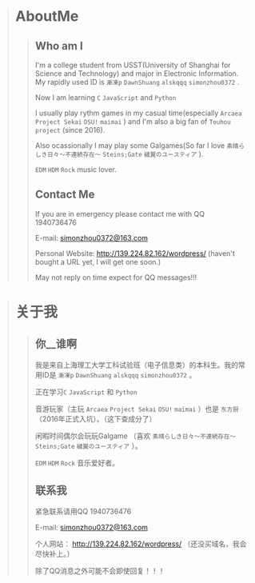 > # AboutMe
  >> ## Who am I
  >> I'm a college student from USST(University of Shanghai for Science and Technology) and major in Electronic Information. My rapidly used ID is `漸凍p` `DawnShuang` `alskqqq` `simonzhou0372` .
  >>
  >> Now I am learning `C` `JavaScript` and `Python`
  >>
  >> I usually play rythm games in my casual time(especially `Arcaea` `Project Sekai` `OSU!` `maimai` ) and I'm also a big fan of `Touhou project` (since 2016).
  >>
  >> Also ocassionally I may play some Galgames(So far I love `素晴らしき日々～不連続存在～` `Steins;Gate` `穢翼のユースティア` ).
  >>
  >> `EDM` `HDM` `Rock` music lover.
  >>
  >> ## Contact Me
  >> If you are in emergency please contact me with QQ 1940736476
  >>
  >> E-mail: simonzhou0372@163.com
  >>
  >> Personal Website: http://139.224.82.162/wordpress/ (haven't bought a URL yet, I will get one soon.)
  >>
  >> May not reply on time expect for QQ messages!!!

> # 关于我
  >> ## 你__谁啊
  >> 我是来自上海理工大学工科试验班（电子信息类）的本科生。我的常用ID是 `漸凍p` `DawnShuang` `alskqqq` `simonzhou0372` 。
  >>
  >> 正在学习`C` `JavaScript` 和 `Python`
  >>
  >> 音游玩家（主玩 `Arcaea` `Project Sekai` `OSU!` `maimai` ）也是 `东方厨` （2016年正式入坑）。（这下查成分了）
  >>
  >> 闲暇时间偶尔会玩玩Galgame （喜欢 `素晴らしき日々～不連続存在～` `Steins;Gate` `穢翼のユースティア` ）。
  >>
  >> `EDM` `HDM` `Rock` 音乐爱好者。
  >>
  >> ## 联系我
  >> 紧急联系请用QQ 1940736476
  >>
  >> E-mail: simonzhou0372@163.com
  >>
  >> 个人网站： http://139.224.82.162/wordpress/ （还没买域名，我会尽快补上。）
  >>
  >> 除了QQ消息之外可能不会即使回复！！！
